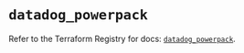 # `datadog_powerpack`

Refer to the Terraform Registry for docs: [`datadog_powerpack`](https://registry.terraform.io/providers/datadog/datadog/3.69.0/docs/resources/powerpack).
